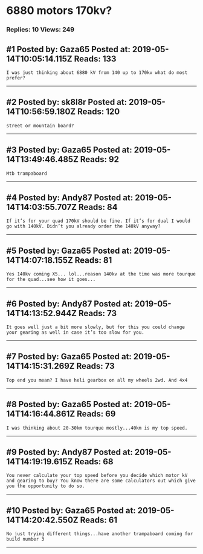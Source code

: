 # 6880 motors 170kv?

### Replies: 10 Views: 249

## \#1 Posted by: Gaza65 Posted at: 2019-05-14T10:05:14.115Z Reads: 133

```
I was just thinking about 6880 kV from 140 up to 170kv what do most prefer?
```

---
## \#2 Posted by: sk8l8r Posted at: 2019-05-14T10:56:59.180Z Reads: 120

```
street or mountain board?
```

---
## \#3 Posted by: Gaza65 Posted at: 2019-05-14T13:49:46.485Z Reads: 92

```
Mtb trampaboard
```

---
## \#4 Posted by: Andy87 Posted at: 2019-05-14T14:03:55.707Z Reads: 84

```
If it’s for your quad 170kV should be fine. If it’s for dual I would go with 140kV. Didn’t you already order the 140kV anyway?
```

---
## \#5 Posted by: Gaza65 Posted at: 2019-05-14T14:07:18.155Z Reads: 81

```
Yes 140kv coming X5... lol...reason 140kv at the time was more tourque for the quad...see how it goes...
```

---
## \#6 Posted by: Andy87 Posted at: 2019-05-14T14:13:52.944Z Reads: 73

```
It goes well just a bit more slowly, but for this you could change your gearing as well in case it’s too slow for you.
```

---
## \#7 Posted by: Gaza65 Posted at: 2019-05-14T14:15:31.269Z Reads: 73

```
Top end you mean? I have heli gearbox on all my wheels 2wd. And 4x4
```

---
## \#8 Posted by: Gaza65 Posted at: 2019-05-14T14:16:44.861Z Reads: 69

```
I was thinking about 20-30km tourque mostly...40km is my top speed.
```

---
## \#9 Posted by: Andy87 Posted at: 2019-05-14T14:19:19.615Z Reads: 68

```
You never calculate your top speed before you decide which motor kV and gearing to buy? You know there are some calculators out which give you the opportunity to do so.
```

---
## \#10 Posted by: Gaza65 Posted at: 2019-05-14T14:20:42.550Z Reads: 61

```
No just trying different things...have another trampaboard coming for build number 3
```

---
